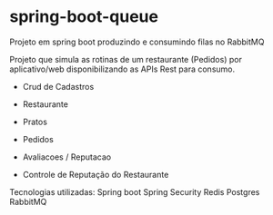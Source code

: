 # spring-boot-queue
Projeto em spring boot produzindo e consumindo filas no RabbitMQ


Projeto que simula as rotinas de um restaurante (Pedidos) por aplicativo/web disponibilizando as APIs Rest para consumo.

- Crud de Cadastros
- Restaurante
- Pratos
- Pedidos
- Avaliacoes / Reputacao

- Controle de Reputação do Restaurante

Tecnologias utilizadas:
  Spring boot
  Spring Security
  Redis
  Postgres
  RabbitMQ
  
